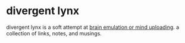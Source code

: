 # divergent lynx

divergent lynx is a soft attempt at [brain emulation or mind uploading](https://en.wikipedia.org/wiki/Mind_uploading). a collection of links, notes, and musings. 


